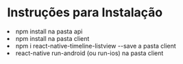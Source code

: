 <h1>Instruções para Instalação</h1>
<li>npm install na pasta api</li>
<li>npm install na pasta client</li>
<li>npm i react-native-timeline-listview --save a pasta client</li>
<li>react-native run-android (ou run-ios) na pasta client</li>
